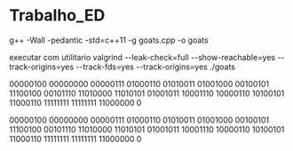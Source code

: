 # Trabalho_ED
g++ -Wall -pedantic -std=c++11 -g goats.cpp -o goats

executar com utilitario 
valgrind --leak-check=full --show-reachable=yes --track-origins=yes --track-fds=yes --track-origins=yes ./goats <parametros> 

00000100 00000000
00000111 01000110
01010011 01001000
00100101 11100100
00101110 11010000
11010101 01001011
10001110 10000110
10100101 11000110
11111111 11111111
11000000 0

00000100 00000000
00000111 01000110
01010011 01001000
00100101 11100100
00101110 11010000
11010101 01001011
10001110 10000110
10100101 11000110
11111111 11111111
11000000 0